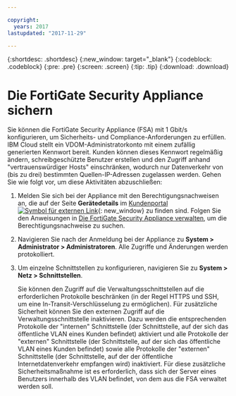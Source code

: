 ```yaml
---

copyright:
  years: 2017
lastupdated: "2017-11-29"

---
```


{:shortdesc: .shortdesc}
{:new_window: target="_blank"}
{:codeblock: .codeblock}
{:pre: .pre}
{:screen: .screen}
{:tip: .tip}
{:download: .download}

# Die FortiGate Security Appliance sichern

Sie können die FortiGate Security Appliance (FSA) mit 1 Gbit/s konfigurieren, um Sicherheits- und Compliance-Anforderungen zu erfüllen. IBM Cloud stellt ein VDOM-Administratorkonto mit einem zufällig generierten Kennwort bereit. Kunden können dieses Kennwort regelmäßig ändern, schreibgeschützte Benutzer erstellen und den Zugriff anhand "vertrauenswürdiger Hosts" einschränken, wodurch nur Datenverkehr von (bis zu drei) bestimmten Quellen-IP-Adressen zugelassen werden. Gehen Sie wie folgt vor, um diese Aktivitäten abzuschließen:

1. Melden Sie sich bei der Appliance mit den Berechtigungsnachweisen an, die auf der Seite **Gerätedetails** im [Kundenportal ![Symbol für externen Link](../../icons/launch-glyph.svg "Symbol für externen Link")](https://control.softlayer.com/){: new_window} zu finden sind. Folgen Sie den Anweisungen in [Die FortiGate Security Appliance verwalten](managing-fsa.html), um die Berechtigungsnachweise zu suchen.
2. Navigieren Sie nach der Anmeldung bei der Appliance zu **System > Administrator > Administratoren**. Alle Zugriffe und Änderungen werden protokolliert.
3. Um einzelne Schnittstellen zu konfigurieren, navigieren Sie zu **System > Netz > Schnittstellen**.

    Sie können den Zugriff auf die Verwaltungsschnittstellen auf die erforderlichen Protokolle beschränken (in der Regel HTTPS und SSH, um eine In-Transit-Verschlüsselung zu ermöglichen). Für zusätzliche Sicherheit können Sie den externen Zugriff auf die Verwaltungsschnittstelle inaktivieren. Dazu werden die entsprechenden Protokolle der "internen" Schnittstelle (der Schnittstelle, auf der sich das öffentliche VLAN eines Kunden befindet) aktiviert und alle Protokolle der "externen" Schnittstelle (der Schnittstelle, auf der sich das öffentliche VLAN eines Kunden befindet) sowie alle Protokolle der "externen" Schnittstelle (der Schnittstelle, auf der der öffentliche Internetdatenverkehr empfangen wird) inaktiviert. Für diese zusätzliche Sicherheitsmaßnahme ist es erforderlich, dass sich der Server eines Benutzers innerhalb des VLAN befindet, von dem aus die FSA verwaltet werden soll. 
